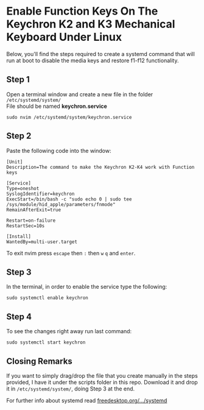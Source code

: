 # Enable Function Keys On The Keychron K2 and K3 Mechanical Keyboard Under Linux


Below, you'll find the steps required to create a systemd command that will run at boot to disable the media keys and restore f1-f12 functionality.

## Step 1

Open a terminal window and create a new file in the folder `/etc/systemd/system/`\
File should be named **keychron.service**

```shell
sudo nvim /etc/systemd/system/keychron.service
```

## Step 2

Paste the following code into the window:

```
[Unit]
Description=The command to make the Keychron K2-K4 work with Function keys

[Service]
Type=oneshot
SyslogIdentifier=keychron
ExecStart=/bin/bash -c "sudo echo 0 | sudo tee /sys/module/hid_apple/parameters/fnmode"
RemainAfterExit=true

Restart=on-failure
RestartSec=10s

[Install]
WantedBy=multi-user.target
```

To exit nvim press `escape` then `:` then `w` `q` and `enter`.

## Step 3

In the terminal, in order to enable the service type the following:

```shell
sudo systemctl enable keychron
```

## Step 4

To see the changes right away run last command:

```shell
sudo systemctl start keychron
```

## Closing Remarks

If you want to simply drag/drop the file that you create manually in the steps provided, I have it under the scripts folder in this repo. Download it and drop it in `/etc/systemd/system/`, doing Step 3 at the end.

For further info about systemd read [freedesktop.org/.../systemd](https://www.freedesktop.org/software/systemd/man/systemd.service.html)
